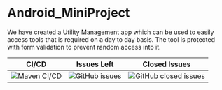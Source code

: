# Android_MiniProject


We have created a Utility Management app which can be used to easily access tools that is required on a day to day basis. The tool is protected with form validation to prevent random access into it. 



|CI/CD|Issues Left|Closed Issues|
|-----|------|------|
|![Maven CI/CD](https://github.com/99002527/Android_MiniProject/workflows/Maven%20CI/CD/badge.svg)|![GitHub issues](https://img.shields.io/github/issues/99002527/Android_MiniProject)|![GitHub closed issues](https://img.shields.io/github/issues-closed-raw/99002527/Android_MiniProject)|

